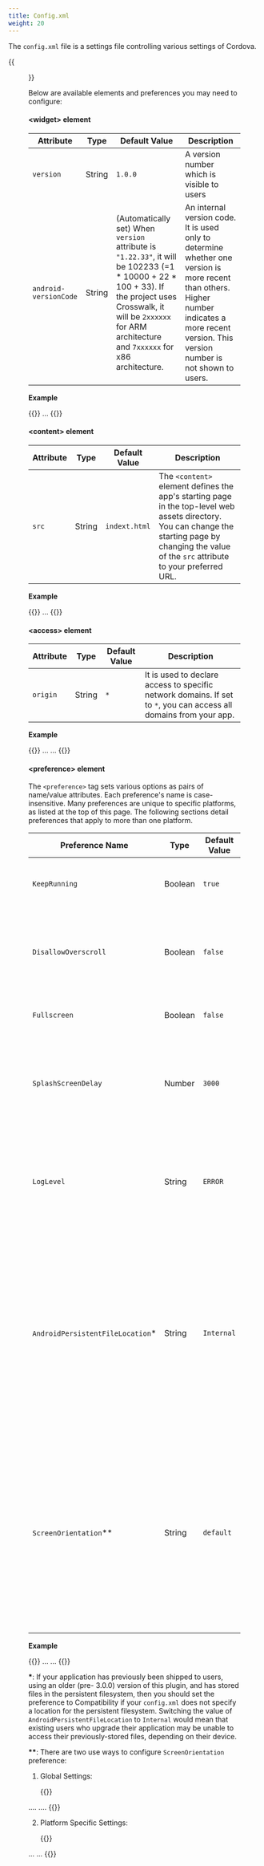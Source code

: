 ```yaml
---
title: Config.xml
weight: 20
---
```


The `config.xml` file is a settings file controlling various settings of
Cordova.

{{<figure src="/images/reference/config/android/2.png">}}

Below are available elements and preferences you may need to configure:

#### &lt;widget&gt; element

Attribute | Type | Default Value | Description
----------|------|---------------|-------------------
`version` | String | `1.0.0` | A version number which is visible to users
`android-versionCode` | String | (Automatically set) When `version` attribute is `"1.22.33"`, it will be 102233 (=1 \* 10000 + 22 \* 100 + 33). If the project uses Crosswalk, it will be `2xxxxxx` for ARM architecture and `7xxxxxx` for x86 architecture. | An internal version code. It is used only to determine whether one version is more recent than others. Higher number indicates a more recent version. This version number is not shown to users. |

**Example**

{{<highlight xml>}}
<widget id="com.example.helloworld" version="0.0.1" android-versionCode="7">
  ...
</widget>
{{</highlight>}}

#### &lt;content&gt; element

Attribute | Type | Default Value | Description
----------|------|---------------|-------------------
`src` | String | `indext.html` | The `<content>` element defines the app's starting page in the top-level web assets directory. You can change the starting page by changing the value of the `src` attribute to your preferred URL. 

**Example**

{{<highlight xml>}}
<widget id="com.example.helloworld" version="1.0.0">
  ...
  <content src="https://monaca.io/" />
</widget>
{{</highlight>}}

#### &lt;access&gt; element

Attribute | Type | Default Value | Description
----------|------|---------------|-------------------
`origin` | String | `*` | It is used to declare access to specific network domains. If set to `*`, you can access all domains from your app. 

**Example**

{{<highlight xml>}}
...
<access origin="*" />
...
{{</highlight>}}

#### &lt;preference&gt; element

The `<preference>` tag sets various options as pairs of name/value
attributes. Each preference's name is case-insensitive. Many preferences
are unique to specific platforms, as listed at the top of this page. The
following sections detail preferences that apply to more than one
platform.

Preference Name | Type | Default Value | Description
----------|------|---------------|-------------------
`KeepRunning` | Boolean | `true` | Determines whether Cordova will keep running in the background or not. 
`DisallowOverscroll` | Boolean | `false` | Sets to true if you don’t want the interface to display any feedback when users scroll past the beginning or end of content. 
`Fullscreen` | Boolean | `false` | Allows you to hide the status bar at the top of the screen. 
`SplashScreenDelay` | Number | `3000` | Sets the default delay of how long the splashscreen appears in milliseconds. This should be the worst-case expected start time. 
`LogLevel` | String | `ERROR` | Sets the minimum log level through which log messages from your application will be filtered. There are 5 valid values such as: `ERROR`, `DEBUG`, `WARN`, `INFO` and `VERBOSE`.
`AndroidPersistentFileLocation`* | String | `Internal` | Sets where to store Android persistent files. There are 2 valid values. <ul><li>`Internal`: will put persistent files under the user’s application internal storage directory. </li><li>`Compatibility`: will put persistent files under storage root.</li></ul>
`ScreenOrientation`** | String | `default` | (Cordova 5.2 or Higher) Sets screen orientation for devices. There are 3 valid values. <ul><li>`default`: uses system default screen orientation.</li><li>`landscape`: sets screen orientation to landscape mode. </li><li>`portrait` sets screen orientation to portrait mode.</li></ul>

**Example**

{{<highlight xml>}}
...
<preference name="KeepRunning" value="false" />
<preference name="DisallowOverscroll" value="true"/>
<preference name="Fullscreen" value="true" />
<preference name="SplashScreenDelay" value="10000" />
<preference name="loglevel" value="DEBUG" />
<preference name="AndroidPersistentFileLocation" value="Internal" />
<preference name="orientation" value="default"/>
...
{{</highlight>}}


<b>*</b>: If your application has previously been shipped to users, using an older (pre- 3.0.0) version of this plugin, and has stored files in the persistent filesystem, then you should set the preference to Compatibility if your <code>config.xml</code> does not specify a location for the persistent filesystem. Switching the value of `AndroidPersistentFileLocation` to <code>Internal</code> would mean that existing users who upgrade their application may be unable to access their previously-stored files, depending on their device.

<b>**</b>: There are two use ways to configure `ScreenOrientation` preference: 

1. Global Settings:
  
    {{<highlight xml>}}
<widget>
    ....
    <preference name="orientation" value="default"/>
    ....
</widget>{{</highlight>}}

2. Platform Specific Settings:
  
    {{<highlight xml>}}
<widget>
    ...
    <platform name="android">
    <preference name="orientation" value="default"/>
    </platform>
    ...
</widget>{{</highlight>}}

